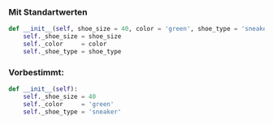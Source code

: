
### Mit Standartwerten
```python
def __init__(self, shoe_size = 40, color = 'green', shoe_type = 'sneaker'):
    self._shoe_size = shoe_size
    self._color     = color
    self._shoe_type = shoe_type
```
### Vorbestimmt:
```python
def __init__(self):
    self._shoe_size = 40
    self._color     = 'green'
    self._shoe_type = 'sneaker'
```
